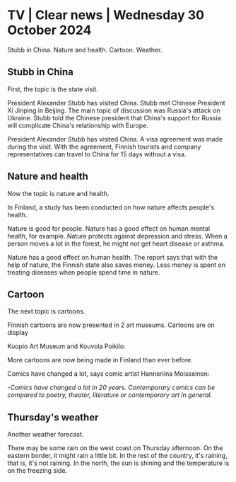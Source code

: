 # TV \| Clear news \| Wednesday 30 October 2024

Stubb in China. Nature and health. Cartoon. Weather.

## Stubb in China

First, the topic is the state visit.

President Alexander Stubb has visited China. Stubb met Chinese President Xi Jinping in Beijing. The main topic of discussion was Russia's attack on Ukraine. Stubb told the Chinese president that China's support for Russia will complicate China's relationship with Europe.

President Alexander Stubb has visited China. A visa agreement was made during the visit. With the agreement, Finnish tourists and company representatives can travel to China for 15 days without a visa.

## Nature and health

Now the topic is nature and health.

In Finland, a study has been conducted on how nature affects people's health.

Nature is good for people. Nature has a good effect on human mental health, for example. Nature protects against depression and stress. When a person moves a lot in the forest, he might not get heart disease or asthma.

Nature has a good effect on human health. The report says that with the help of nature, the Finnish state also saves money. Less money is spent on treating diseases when people spend time in nature.

## Cartoon

The next topic is cartoons.

Finnish cartoons are now presented in 2 art museums. Cartoons are on display

Kuopio Art Museum and Kouvola Poikilo.

More cartoons are now being made in Finland than ever before.

Comics have changed a lot, says comic artist Hanneriina Moisseinen:

\-*Comics have changed a lot in 20 years. Contemporary comics can be compared to poetry, theater, literature or contemporary art in general.*

## Thursday's weather

Another weather forecast.

There may be some rain on the west coast on Thursday afternoon. On the eastern border, it might rain a little bit. In the rest of the country, it's raining, that is, it's not raining. In the north, the sun is shining and the temperature is on the freezing side.

